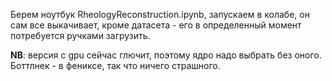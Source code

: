 Берем ноутбук RheologyReconstruction.ipynb, запускаем в колабе, он сам все выкачивает, кроме датасета - его в определенный момент потребуется ручками загрузить.

**NB**: версия с gpu сейчас глючит, поэтому ядро надо выбрать без оного. Боттлнек - в фениксе, так что ничего страшного.
